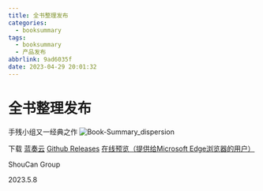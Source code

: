 ```yaml
---
title: 全书整理发布
categories:
  - booksummary
tags:
  - booksummary
  - 产品发布
abbrlink: 9ad6035f
date: 2023-04-29 20:01:32
---
```

# 全书整理发布
手残小组又一经典之作
![Book-Summary_dispersion](../img/Book-Summary_dispersion.png)

下载
[蓝奏云](https://wwhd.lanzoum.com/iig300u910ja)
[Github Releases](https://github.com/ShouCanGroup/book-summary/releases/tag/v1.0.0)
[在线预览（提供给Microsoft Edge浏览器的用户）](../download/Book-Summary_ShouCan-Group.pdf)

ShouCan Group

2023.5.8